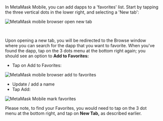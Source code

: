 In MetaMask Mobile, you can add dapps to a 'favorites' list. Start by tapping the three vertical dots in the lower right, and selecting a 'New tab':


![MetaMask mobile browser open new tab](https://support.metamask.io/hc/article_attachments/17304250975387)


 


Upon opening a new tab, you will be redirected to the Browse window where you can search for the dapp that you want to favorite. When you've found the dapp, tap on the 3 dots menu at the bottom right again; you should see an option to **Add to Favorites:**


* Tap on Add to Favorites:


![MetaMask mobile browser add to favorites](https://support.metamask.io/hc/article_attachments/17304226990747)


* Update / add a name
* Tap Add:


![MetaMask Mobile mark favorites](https://support.metamask.io/hc/article_attachments/13240777484827)  
  



Please note, to find your Favorites, you would need to tap on the 3 dot menu at the bottom right, and tap on **New Tab,** as described earlier.

